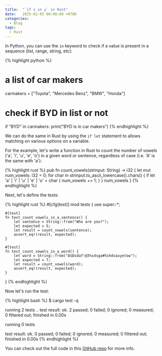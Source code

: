 ```yaml
---
title:  "`if x in y` in Rust"
date:   2025-02-05 00:00:00 +0700
categories:
  - Blog
tags:
  - Rust
---
```

In Python, you can  use the `in` keyword to check if a value is present in a sequence (list, range, string, etc):

{% highlight python %}
# a list of car makers
carmakers = ["Toyota", "Mercedes Benz", "BMW", "Honda"]

# check if BYD in list or not
if "BYD" in carmakers:
    print("BYD is in car makers")
{% endhighlight %}

We can do the same in Rust by using the `if let` statement to allows matching on various options on a variable.

For the example, let's write a function in Rust to count the number of vowels ('a', 'i', 'u', 'e', 'o') in a 
given word or sentence, regardless of case (i.e. 'A' is the same with 'a'):

{% highlight rust %}
pub fn count_vowels(strinput: String) -> i32 {
    let mut num_vowels: i32 = 0;
    for char in strinput.to_ascii_lowercase().chars() {
        if let 'a' | 'i' | 'u' | 'e' | 'o' = char {
            num_vowels += 1;
        }
    }
    num_vowels
}
{% endhighlight %}

Next, let's define the tests:

{% highlight rust %}
#[cfg(test)]
mod tests {
    use super::*;

    #[test]
    fn test_count_vowels_in_a_sentence() {
        let sentence = String::from("Who are you?");
        let expected = 5;
        let result = count_vowels(sentence);
        assert_eq!(result, expected);
    }

    #[test]
    fn test_count_vowels_in_a_word() {
        let word = String::from("ASDsdaf!@3%sdsga#5shdsauyetow");
        let expected = 7;
        let result = count_vowels(word);
        assert_eq!(result, expected);
    }
}
{% endhighlight %}

Now let's run the test:

{% highlight bash %}
$ cargo test -q

running 2 tests
..
test result: ok. 2 passed; 0 failed; 0 ignored; 0 measured; 0 filtered out; finished in 0.00s


running 0 tests

test result: ok. 0 passed; 0 failed; 0 ignored; 0 measured; 0 filtered out; finished in 0.00s
{% endhighlight %}

You can check out the full code in this [GitHub repo][github-repo] for more info.

[github-repo]: https://github.com/GandhiNN/rust-leetcode/blob/master/problem_set/easy/count_vowels/src/lib.rs
